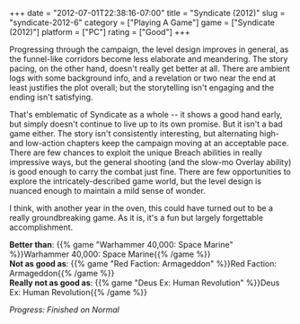+++
date = "2012-07-01T22:38:16-07:00"
title = "Syndicate (2012)"
slug = "syndicate-2012-6"
category = ["Playing A Game"]
game = ["Syndicate (2012)"]
platform = ["PC"]
rating = ["Good"]
+++

Progressing through the campaign, the level design improves in general, as the funnel-like corridors become less elaborate and meandering.  The story pacing, on the other hand, doesn't really get better at all.  There are ambient logs with some background info, and a revelation or two near the end at least justifies the plot overall; but the storytelling isn't engaging and the ending isn't satisfying.

That's emblematic of Syndicate as a whole -- it shows a good hand early, but simply doesn't continue to live up to its own promise.  But it isn't a bad game either.  The story isn't consistently interesting, but alternating high- and low-action chapters keep the campaign moving at an acceptable pace.  There are few chances to exploit the unique Breach abilities in really impressive ways, but the general shooting (and the slow-mo Overlay ability) is good enough to carry the combat just fine.  There are few opportunities to explore the intricately-described game world, but the level design is nuanced enough to maintain a mild sense of wonder.

I think, with another year in the oven, this could have turned out to be a really groundbreaking game.  As it is, it's a fun but largely forgettable accomplishment.

<b>Better than</b>: {{% game "Warhammer 40,000: Space Marine" %}}Warhammer 40,000: Space Marine{{% /game %}}  
<b>Not as good as</b>: {{% game "Red Faction: Armageddon" %}}Red Faction: Armageddon{{% /game %}}  
<b>Really not as good as</b>: {{% game "Deus Ex: Human Revolution" %}}Deus Ex: Human Revolution{{% /game %}}

<i>Progress: Finished on Normal</i>